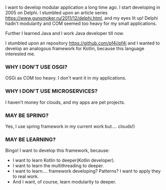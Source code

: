 I want to develop modular application a long time ago. I start developing in 2005 on Delphi. I stumbled upon an article
series https://www.gunsmoker.ru/2011/12/delphi.html, and my eyes lit up! Delphi hadn't modularity and COM seemed too heavy for my small applications.

Further I learned Java and I work Java developer till now.

I stumbled upon an repository  https://github.com/pf4j/pf4j
and I wanted to develop an analogous framework for Kotlin, because this language interested me.

### WHY I DON'T USE OSGI?

OSGi as COM too heavy. I don't want it in my applications.

### WHY I DON'T USE MICROSERVICES?

I haven't money for clouds, and my apps are pet projects.

### MAY BE SPRING?

Yes, I use spring framework in my current work but.... clouds!)

### MAY BE LEARNING?

Bingo! I want to develop this framework, because:

- I want to learn Kotlin to deeper(Kotlin developer).
- I want to learn the multithreading to deeper.
- I want to learn.... framework developing? Patterns? I want to apply they to real work.
- And I want, of course, learn modularity to deeper.
